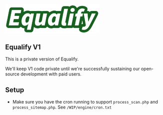 <img src="logo.svg" alt="Equalify Logo" width="300">

## Equalify V1

This is a private version of Equalify.

We'll keep V1 code private until we're successfully sustaining our open-source development with paid users.

## Setup
- Make sure you have the cron running to support `process_scan.php` and `process_sitemap.php`. See `/WIP/engine/cron.txt`